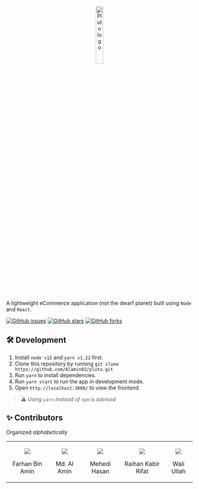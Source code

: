 <div align="center">
    <a href="https://allcontributors.org">
        <img src="https://i.imgur.com/ld4xrld.png" alt="Pluto logo" width="20%"/>
    </a>
</div>

A lightweight eCommerce application (not the dwarf planet) built using `Node` and `React`.

[![GitHub issues](https://img.shields.io/github/issues/Alamin02/pluto?style=flat-square)](https://github.com/Alamin02/pluto/issues)
[![GitHub stars](https://img.shields.io/github/stars/Alamin02/pluto?style=flat-square)](https://github.com/Alamin02/pluto/stargazers)
[![GitHub forks](https://img.shields.io/github/forks/Alamin02/pluto?style=flat-square)](https://github.com/Alamin02/pluto/network)

## 🛠 Development

1. Install `node v12` and `yarn v1.22` first.
2. Clone this repository by running `git clone https://github.com/Alamin02/pluto.git`
3. Run `yarn` to install dependencies.
4. Run `yarn start` to run the app in development mode.
5. Open `http://localhost:3000/` to view the frontend.

> _⚠️ Using `yarn` instead of `npm` is advised_

## ✨ Contributors

Organized _alphabetically_

<table>
<tr>
<td align="center">

[![](https://github.com/farhan2077.png?size=50)](https://github.com/farhan2077)

Farhan Bin Amin

</td>
<td align="center">

[![](https://github.com/Alamin02.png?size=50)](https://github.com/Alamin02)

Md. Al Amin

</td>
<td align="center">

[![](https://github.com/MehediHasan06.png?size=50)](https://github.com/MehediHasan06)

Mehedi Hasan

</td>
<td align="center">

[![](https://github.com/raihankabir36850.png?size=50)](https://github.com/raihankabir36850)

Raihan Kabir Rifat

</td>
<td align="center">

[![](https://github.com/wali39.png?size=50)](https://github.com/wali39)

Wali Ullah

</td>
</tr>
</table>
